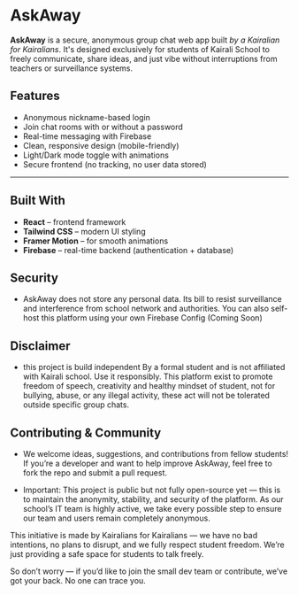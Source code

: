 # AskAway

**AskAway** is a secure, anonymous group chat web app built *by a Kairalian for Kairalians*. It's designed exclusively for students of Kairali School to freely communicate, share ideas, and just vibe without interruptions from teachers or surveillance systems.


## Features

- Anonymous nickname-based login
- Join chat rooms with or without a password
- Real-time messaging with Firebase
- Clean, responsive design (mobile-friendly)
- Light/Dark mode toggle with animations
- Secure frontend (no tracking, no user data stored)

---

## Built With

- **React** – frontend framework
- **Tailwind CSS** – modern UI styling
- **Framer Motion** – for smooth animations
- **Firebase** – real-time backend (authentication + database)


## Security

- AskAway does not store any personal data. Its bill to resist surveillance and interference from school network and authorities. You can also self-host this platform using your own Firebase Config (Coming Soon)


## Disclaimer

- this project is build independent By a formal student and is not affiliated with Kairali school. Use it responsibly. This platform exist to promote freedom of speech, creativity and healthy mindset of student, not for bullying, abuse, or any illegal activity, these act will not be tolerated outside specific group chats.


## Contributing & Community

- We welcome ideas, suggestions, and contributions from fellow students! If you’re a developer and want to help improve AskAway, feel free to fork the repo and submit a pull request.

* Important:
This project is public but not fully open-source yet — this is to maintain the anonymity, stability, and security of the platform. As our school’s IT team is highly active, we take every possible step to ensure our team and users remain completely anonymous.

This initiative is made by Kairalians for Kairalians — we have no bad intentions, no plans to disrupt, and we fully respect student freedom. We’re just providing a safe space for students to talk freely.

So don’t worry — if you’d like to join the small dev team or contribute, we’ve got your back. No one can trace you.
